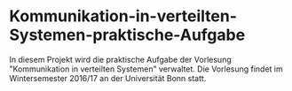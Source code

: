 # Kommunikation-in-verteilten-Systemen-praktische-Aufgabe

In diesem Projekt wird die praktische Aufgabe der Vorlesung "Kommunikation in verteilten Systemen" verwaltet.
Die Vorlesung findet im Wintersemester 2016/17 an der Universität Bonn statt.
